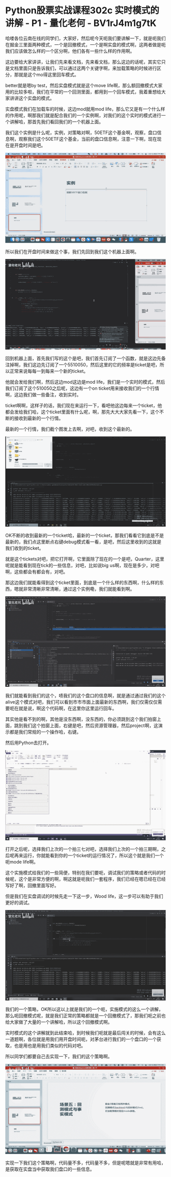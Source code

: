 # Python股票实战课程302c 实时模式的讲解 - P1 - 量化老何 - BV1rJ4m1g7tK

哈喽各位云南在线的同学们，大家好，然后呢今天呃我们要讲解一下，就是呃我们在掘金三里面两种模式，一个是回撤模式，一个是啊实盘的模式啊，这两者做是呃我们应该做怎么样的一个区分啊，他们各有一些什么样的作用啊。

这边要给大家讲讲，让我们先来看文档，先来看文档，那么这边的话呢，其实它只是文档里面只是告诉我们，可以通过这两个关键字啊，来加载策略的时候进行区分，那就是这个mo得这里回车模式。

better就是嗯by test，然后实盘模式就是这个move life啊，那么额回撤模式大家用的比较多啦，我们在平常的一个回测里面，都用到一个回车模式，我着重想给大家讲讲这个实盘的模式。

实盘模式我们在加载车的时候，这边mod就用mod life，那么它又是有一个什么样的作用呢，啊那我们就是配合我们的一个实例啊，对我们的这个实时的模式进行一个讲解哈，那首先我们看回我们的一个机器上面。

我们这个实例是什么呢，实例，对策略对啊，50ETF这个基金啊，观察，盘口信息啊，观察我们这个50ETF这个基金，当前的盘口信息啊，注意一下啊，现在现在是开盘时间是吧。



![](img/bf2105ec722cf30287f134c0b23b62ec_1.png)

所以我们在开盘时间来做这个事，我们先回到我们这个机器上面啊。

![](img/bf2105ec722cf30287f134c0b23b62ec_3.png)

回到机器上面，首先我们写的这个是吧，我们首先订阅了一个函数，就是这边先备注掉啊，我们这边先订阅了一个5510050，然后这里的它的频率是ticket是吧，所以正常来说每每一到每来一个新的ticket。

他就会发给我们啊，然后这边mod这边是mod life，我们是一个实时的模式，然后我们订阅了这个510050之后呢，这边有一个on ticket用来接收我们的一个行情啊，这边我们做一些备注，收到实时。

ticket啊啊，这样子的话，我们现在来运行一下，看吧他这边每来一个ticket，他都会发给我们哈，这个ticket里面有什么呢，啊，那先大大大家先看一下，这个不断的接收到最新的一个行情。

最新的一个行情，我们截个图发上去啊，对吧，收到这个最新的。

![](img/bf2105ec722cf30287f134c0b23b62ec_5.png)

OK不断的收到最新的一个ticket哈，最新的一个ticket，那我们看看它到底是不是最新的，我们点这里断点右键debug模式看一看，是吧，然后这里收到的这就是我们收到的ticket。

就是这个tickets对吧，把它打开啊，它里面除了现在的一个是吧，Quarter，这里呢就是能看到现在tick的一些信息，对吧，比如说big us啊，现在是多少，对吧啊，这些都会有都会有，对吧。

那这边我们就能看得到这个ticket里面，到底是一个什么样的东西啊，什么样的东西，嗯就非常清晰非常清晰，通过这个实例嘞，我们就能看到啊。



![](img/bf2105ec722cf30287f134c0b23b62ec_7.png)

我们就能看到我们的这个，啧我们的这个盘口的信息啊，就是通过通过我们的这个alive这个模式对吧，我们可以看到市市市面上面最新的东西啊，我们仅需仅仅需要呃在就是说，啊这个代码啊，在这里你这里运行回车。

其实他是看不到的啊，其他是没东西啊，没东西的，你必须跳到这个我们拍窗上面，跳到我们这个拍窗上面，右键是吧，然后资源管理器，然后project啊，这演示都是我们常规的一个操作哈，右键。

然后用Python去打开。

![](img/bf2105ec722cf30287f134c0b23b62ec_9.png)

打开之后呢，选择我们上次的一个拍三七对吧，选择我们上次的一个拍三期啊，之后呢再来运行，你就能看到你的一个ticket的运行情况了，所以这个就是我们一个呃mode life啊。

这个实施模式给我们的一些简便，特别在我们要呃，调试我们的策略或者代码的时候呢，这个是非常方便的啊，啊这就是呃我们一套程序，我们已经在嗯已经在已经写好了啊，回撤里面写好。

但是我们在实盘调试的时候先走一下这一步，Wood life，这一步可以有助于我们更好的调试。

![](img/bf2105ec722cf30287f134c0b23b62ec_11.png)

我们的一个策略，OK所以这以上就是我们的一个呃，实施模式的这么一个讲解，那么呃回撤模式呢，就是我们正常的策略都就是一个回撤模式了，那我们呃之前也给大家做了大量的一个讲解哈，所以这个回撤模式啊。

实时模式的这个讲解就到此结束哈，到时候我们呃就是最后闯关的时候，会有这么一道题啊，各位就是用我们用开盘时间呃，对茅台进行我们的一个盘口的一个获取，也是用也是用我们类似的代码对吧。

所以同学们都要自己去实现一下，我们的这个策略啊。

![](img/bf2105ec722cf30287f134c0b23b62ec_13.png)

实现一下我们这个策略啊，代码量不多，代码量不多，但是呢嗯就是非常有用哈，是获取在实盘当中获取我们盘口的一些信息。

